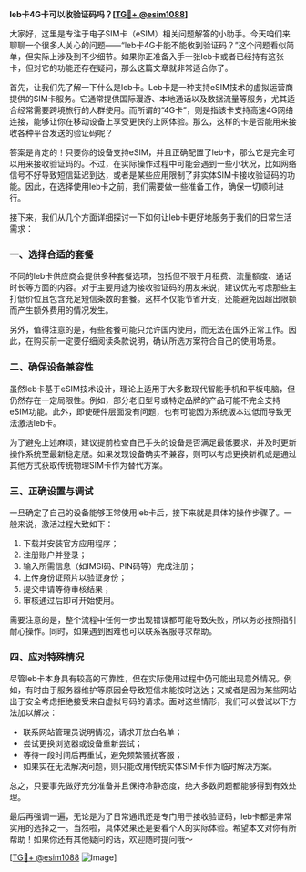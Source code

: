 **leb卡4G卡可以收验证码吗？[[TG💪+ @esim1088](https://t.me/s/esim1088)]**

大家好，这里是专注于电子SIM卡（eSIM）相关问题解答的小助手。今天咱们来聊聊一个很多人关心的问题——“leb卡4G卡能不能收到验证码？”这个问题看似简单，但实际上涉及到不少细节。如果你正准备入手一张leb卡或者已经持有这张卡，但对它的功能还存在疑问，那么这篇文章就非常适合你了。

首先，让我们先了解一下什么是leb卡。Leb卡是一种支持eSIM技术的虚拟运营商提供的SIM卡服务。它通常提供国际漫游、本地通话以及数据流量等服务，尤其适合经常需要跨境旅行的人群使用。而所谓的“4G卡”，则是指该卡支持高速4G网络连接，能够让你在移动设备上享受更快的上网体验。那么，这样的卡是否能用来接收各种平台发送的验证码呢？

答案是肯定的！只要你的设备支持eSIM，并且正确配置了leb卡，那么它是完全可以用来接收验证码的。不过，在实际操作过程中可能会遇到一些小状况，比如网络信号不好导致短信延迟到达，或者是某些应用限制了非实体SIM卡接收验证码的功能。因此，在选择使用leb卡之前，我们需要做一些准备工作，确保一切顺利进行。

接下来，我们从几个方面详细探讨一下如何让leb卡更好地服务于我们的日常生活需求：

### 一、选择合适的套餐

不同的leb卡供应商会提供多种套餐选项，包括但不限于月租费、流量额度、通话时长等方面的内容。对于主要用途为接收验证码的朋友来说，建议优先考虑那些主打低价位且包含充足短信条数的套餐。这样不仅能节省开支，还能避免因超出限额而产生额外费用的情况发生。

另外，值得注意的是，有些套餐可能只允许国内使用，而无法在国外正常工作。因此，在购买前一定要仔细阅读条款说明，确认所选方案符合自己的使用场景。

### 二、确保设备兼容性

虽然leb卡基于eSIM技术设计，理论上适用于大多数现代智能手机和平板电脑，但仍然存在一定局限性。例如，部分老旧型号或特定品牌的产品可能不完全支持eSIM功能。此外，即使硬件层面没有问题，也有可能因为系统版本过低而导致无法激活leb卡。

为了避免上述麻烦，建议提前检查自己手头的设备是否满足最低要求，并及时更新操作系统至最新稳定版。如果发现设备确实不兼容，则可以考虑更换新机或是通过其他方式获取传统物理SIM卡作为替代方案。

### 三、正确设置与调试

一旦确定了自己的设备能够正常使用leb卡后，接下来就是具体的操作步骤了。一般来说，激活过程大致如下：

1. 下载并安装官方应用程序；
2. 注册账户并登录；
3. 输入所需信息（如IMSI码、PIN码等）完成注册；
4. 上传身份证照片以验证身份；
5. 提交申请等待审核结果；
6. 审核通过后即可开始使用。

需要注意的是，整个流程中任何一步出现错误都可能导致失败，所以务必按照指引耐心操作。同时，如果遇到困难也可以联系客服寻求帮助。

### 四、应对特殊情况

尽管leb卡本身具有较高的可靠性，但在实际使用过程中仍可能出现意外情况。例如，有时由于服务器维护等原因会导致短信未能按时送达；又或者是因为某些网站出于安全考虑拒绝接受来自虚拟号码的请求。面对这些情形，我们可以尝试以下方法加以解决：

- 联系网站管理员说明情况，请求开放白名单；
- 尝试更换浏览器或设备重新尝试；
- 等待一段时间后再重试，避免频繁骚扰客服；
- 如果实在无法解决问题，则只能改用传统实体SIM卡作为临时解决方案。

总之，只要事先做好充分准备并且保持冷静态度，绝大多数问题都能够得到有效处理。

最后再强调一遍，无论是为了日常通讯还是专门用于接收验证码，leb卡都是非常实用的选择之一。当然啦，具体效果还是要看个人的实际体验。希望本文对你有所帮助！如果你还有其他疑问的话，欢迎随时提问哦～

[[TG💪+ @esim1088](https://t.me/s/esim1088) ![Image](https://i.postimg.cc/4NQfJmqS/Snipaste-2025-05-13-00-14-12.png)]